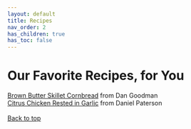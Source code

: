 ```yaml
---
layout: default
title: Recipes
nav_order: 2
has_children: true
has_toc: false
---
```


# Our Favorite Recipes, for You

[Brown Butter Skillet Cornbread](dan.md) from Dan Goodman
<br>
[Citrus Chicken Rested in Garlic](dan.md) from Daniel Paterson
<br>
<br>
[Back to top](top)
